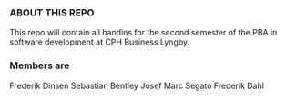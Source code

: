 ### ABOUT THIS REPO 

This repo will contain all handins for the second semester of the PBA in software development at CPH Business Lyngby. 

### Members are
Frederik Dinsen 
Sebastian Bentley 
Josef Marc Segato
Frederik Dahl 


